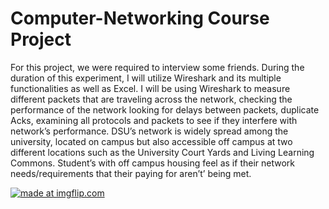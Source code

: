 # Computer-Networking Course Project
For this project, we were required to interview some friends. During the duration of this experiment, I will utilize Wireshark and its multiple functionalities as well as Excel. I will be using Wireshark to measure different packets that are traveling across the network, checking the performance of the network looking for delays between packets, duplicate Acks, examining all protocols and packets to see if they interfere with network’s performance.
DSU’s network is widely spread among the university, located on campus but also accessible off campus at two different locations such as the University Court Yards and Living Learning Commons. Student’s with off campus housing feel as if their network needs/requirements that their paying for aren’t’ being met. 

<a href="https://imgflip.com/gif/3ckhry"><img src="https://i.imgflip.com/3ckhry.gif" title="made at imgflip.com"/></a>
